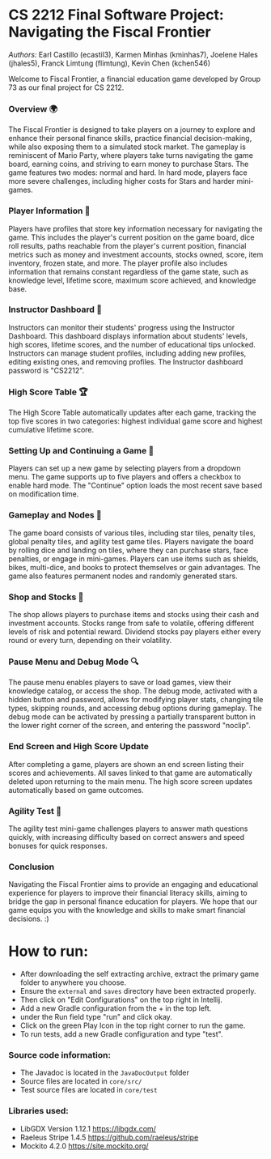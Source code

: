 # CS 2212 Final Software Project: Navigating the Fiscal Frontier
*Authors:* Earl Castillo (ecastil3), Karmen Minhas (kminhas7), Joelene Hales (jhales5), Franck Limtung (flimtung), 
Kevin Chen (kchen546)

Welcome to Fiscal Frontier, a financial education game developed by Group 73 as our final project for CS 2212.

### Overview 🌍
The Fiscal Frontier is designed to take players on a journey to explore and enhance their personal finance skills, practice 
financial decision-making, while also exposing them to a simulated stock market. The gameplay is reminiscent of Mario 
Party, where players take turns navigating the game board, earning coins, and striving to earn money to purchase Stars. 
The game features two modes: normal and hard. In hard mode, players face more severe challenges, including higher costs 
for Stars and harder mini-games.


### Player Information 👤
Players have profiles that store key information necessary for navigating the game. This includes the player's current 
position on the game board, dice roll results, paths reachable from the player's current position, financial metrics 
such as money and investment accounts, stocks owned, score, item inventory, frozen state, and more. The player profile 
also includes information that remains constant regardless of the game state, such as knowledge level, lifetime score, 
maximum score achieved, and knowledge base.


### Instructor Dashboard 📝
Instructors can monitor their students' progress using the Instructor Dashboard. This dashboard displays information 
about students' levels, high scores, lifetime scores, and the number of educational tips unlocked. Instructors can 
manage student profiles, including adding new profiles, editing existing ones, and removing profiles.
The Instructor dashboard password is "CS2212".

### High Score Table 🏆
The High Score Table automatically updates after each game, tracking the top five scores in two categories: highest 
individual game score and highest cumulative lifetime score.


### Setting Up and Continuing a Game 🚦
Players can set up a new game by selecting players from a dropdown menu. The game supports up to five players and 
offers a checkbox to enable hard mode. The "Continue" option loads the most recent save based on modification time.


### Gameplay and Nodes 🎲
The game board consists of various tiles, including star tiles, penalty tiles, global penalty tiles, and agility test 
game tiles. Players navigate the board by rolling dice and landing on tiles, where they can purchase stars, face 
penalties, or engage in mini-games. Players can use items such as shields, bikes, multi-dice, and books to protect 
themselves or gain advantages. The game also features permanent nodes and randomly generated stars.


### Shop and Stocks 🛒
The shop allows players to purchase items and stocks using their cash and investment accounts. Stocks range from safe to 
volatile, offering different levels of risk and potential reward. Dividend stocks pay players either every round or 
every turn, depending on their volatility.


### Pause Menu and Debug Mode 🔍
The pause menu enables players to save or load games, view their knowledge catalog, or access the shop. The debug mode, 
activated with a hidden button and password, allows for modifying player stats, changing tile types, skipping rounds, 
and accessing debug options during gameplay.
The debug mode can be activated by pressing a partially transparent button in the lower right corner of the screen, and entering the password "noclip".

### End Screen and High Score Update 
After completing a game, players are shown an end screen listing their scores and achievements. All saves linked to that 
game are automatically deleted upon returning to the main menu. The high score screen updates automatically based on 
game outcomes.


### Agility Test 🏃
The agility test mini-game challenges players to answer math questions quickly, with increasing difficulty based on 
correct answers and speed bonuses for quick responses.


### Conclusion
Navigating the Fiscal Frontier aims to provide an engaging and educational experience for players to improve their 
financial literacy  skills, aiming to bridge the gap in personal finance education for players. We hope that our game 
equips you with the knowledge and skills to make smart financial decisions. :)


# How to run:
- After downloading the self extracting archive, extract the primary game folder to anywhere you choose.
- Ensure the `external` and `saves` directory have been extracted properly.
- Then click on "Edit Configurations" on the top right in Intellij. 
- Add a new Gradle configuration from the + in the top left. 
- under the Run field type "run" and click okay. 
- Click on the green Play Icon in the top right corner to run the game.
- To run tests, add a new Gradle configuration and type "test".
### Source code information:
- The Javadoc is located in the `JavaDocOutput` folder
- Source files are located in `core/src/`
- Test source files are located in `core/test`

### Libraries used:
- LibGDX Version 1.12.1 https://libgdx.com/
- Raeleus Stripe 1.4.5 https://github.com/raeleus/stripe
- Mockito 4.2.0 https://site.mockito.org/
